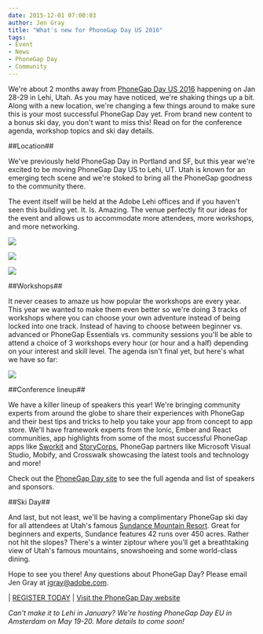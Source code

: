 ```yaml
---
date: 2015-12-01 07:00:03
author: Jen Gray
title: "What's new for PhoneGap Day US 2016"
tags:
- Event
- News
- PhoneGap Day
- Community
---
```


We're about 2 months away from [PhoneGap Day US 2016](http://pgday.phonegap.com/) happening on Jan 28-29 in Lehi, Utah. As you may have noticed, we're shaking things up a bit. Along with a new location, we're changing a few things around to make sure this is your most successful PhoneGap Day yet. From brand new content to a bonus ski day, you don't want to miss this! Read on for the conference agenda, workshop topics and ski day details.

##Location##

We've previously held PhoneGap Day in Portland and SF, but this year we're excited to be moving PhoneGap Day US to Lehi, UT. Utah is known for an emerging tech scene and we're stoked to bring all the PhoneGap goodness to the community there.

The event itself will be held at the Adobe Lehi offices and if you haven't seen this building yet. It. Is. Amazing. The venue perfectly fit our ideas for the event and allows us to accommodate more attendees, more workshops, and more networking.

![](/uploads/blog/2015-11/lehi.jpg)

![](/uploads/blog/2015-11/lehioffice.jpg)

![](/uploads/blog/2015-11/imgres.jpg)

##Workshops##

It never ceases to amaze us how popular the workshops are every year. This year we wanted to make them even better so we're doing 3 tracks of workshops where you can choose your own adventure instead of being locked into one track. Instead of having to choose between beginner vs. advanced or PhoneGap Essentials vs. community sessions you'll be able to attend a choice of 3 workshops every hour (or hour and a half)
depending on your interest and skill level. The agenda isn't final yet, but here's what we have so far:

![](/uploads/blog/2015-11/pgdayworkshops.png)

##Conference lineup##

We have a killer lineup of speakers this year! We're bringing community experts from around the globe to share their experiences with PhoneGap and their best tips and tricks to help you take your app from concept to app store. We'll have framework experts from the Ionic, Ember and React communities, app highlights from some of the most successful PhoneGap apps like [Sworkit](http://sworkit.com/) and [StoryCorps](https://storycorps.org/), PhoneGap partners like Microsoft Visual Studio, Mobify, and Crosswalk showcasing the latest tools and technology and more!

Check out the [PhoneGap Day site](http://pgday.phonegap.com/) to see the full agenda and list of speakers and sponsors.

##Ski Day##

And last, but not least, we'll be having a complimentary PhoneGap ski day for all attendees at Utah's famous [Sundance Mountain Resort](http://www.sundanceresort.com/). Great for beginners and experts, Sundance features 42 runs over 450 acres. Rather not hit the slopes? There's a winter ziptour where you'll get a breathtaking view of Utah's famous mountains, snowshoeing and some world-class dining. 

Hope to see you there! Any questions about PhoneGap Day? Please email Jen Gray at jgray@adobe.com.

| [REGISTER TODAY](http://www.eventbrite.com/e/phonegap-day-us-2016-tickets-18659846102) | [Visit the PhoneGap Day website](http://pgday.phonegap.com/)

*Can't make it to Lehi in January? We're hosting PhoneGap Day EU in Amsterdam on May 19-20. More details to come soon!*
